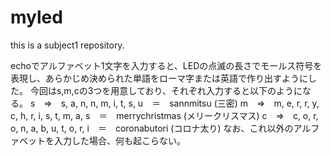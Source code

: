 # myled
this is a subject1 repository.


echoでアルファベット1文字を入力すると、LEDの点滅の長さでモールス符号を表現し、あらかじめ決められた単語をローマ字または英語で作り出すようにした。
今回はs,m,cの3つを用意しており、それぞれ入力すると以下のようになる。
s　⇒　s, a, n, n, m, i, t, s, u　＝　sannmitsu (三密)
m　⇒　m, e, r, r, y, c, h, r, i, s, t, m, a, s　＝　merrychristmas (メリークリスマス)
c　⇒　c, o, r, o, n, a, b, u, t, o, r, i　＝　coronabutori (コロナ太り)
なお、これ以外のアルファベットを入力した場合、何も起こらない。
